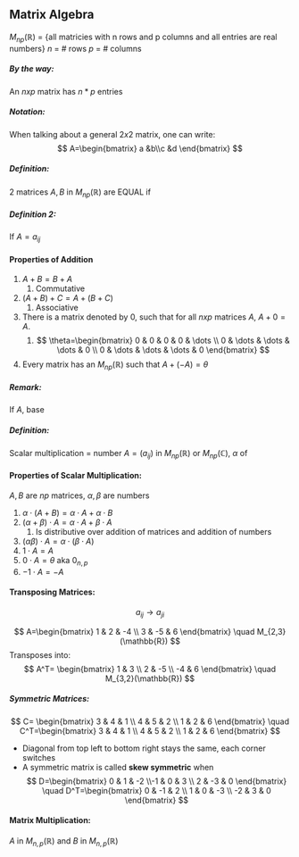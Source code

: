 ## Matrix Algebra
$M_{np}$($\mathbb{R}$) = $\{\text{all matricies with n rows and p columns and all entries are real numbers} \}$
$n$ = # rows
$p$ = # columns
##### By the way:
An $nxp$ matrix has $n*p$ entries
##### Notation:
When talking about a general $2x 2$ matrix, one can write:
$$
A=\begin{bmatrix}
a &b\\c &d
\end{bmatrix}
$$
##### Definition:
2 matrices $A,B$ in $M_{np}(\mathbb{R})$ are EQUAL if 

##### Definition 2:
If $A=a_{ij}$

#### Properties of Addition
1) $A+B=B+A$
	1) Commutative
2) $(A+B)+C=A+(B+C)$
	1) Associative
3) There is a matrix denoted by 0, such that for all $nxp$ matrices $A$, $A+0=A$. 
	1) $$
\theta=\begin{bmatrix}
0 & 0 & 0 & 0 & \dots \\
0 & \dots & \dots & \dots & 0 \\
0 & \dots & \dots & \dots & 0
\end{bmatrix}
$$
4) Every matrix has an $M_{np}(\mathbb{R})$ such that $A+(-A)=\theta$

##### Remark:
If $A$, base

##### Definition:
Scalar multiplication = number
$A= (a_{ij})$
in $M_{np}(\mathbb{R})$ or $M_{np}(\mathbb{C}),$ $\alpha$ of

#### Properties of Scalar Multiplication:
$A, B$ are $np$ matrices, $\alpha, \beta$ are numbers
1) $\alpha \cdot(A+B)=\alpha \cdot A+\alpha \cdot B$
2) $(\alpha+\beta)\cdot A=\alpha \cdot A+\beta\cdot A$
	1) Is distributive over addition of matrices and addition of numbers
3) $(\alpha \beta) \cdot A=\alpha \cdot(\beta \cdot A)$
4) $1\cdot A=A$
5) $0\cdot A=\theta$ aka $0_{n,p}$
6) $-1\cdot A=-A$

#### Transposing Matrices:
$$
a_{ij} \to a_{ji}
$$

$$
A=\begin{bmatrix}
1 & 2 & -4 \\
3 & -5 & 6
\end{bmatrix} \quad M_{2,3}(\mathbb{R})
$$
Transposes into:
$$
A^T=
\begin{bmatrix}
1 & 3 \\
2 & -5 \\
-4 & 6
\end{bmatrix} \quad M_{3,2}(\mathbb{R})
$$
##### Symmetric Matrices:
$$
C=
\begin{bmatrix}
3 & 4 & 1 \\
4 & 5 & 2 \\
1 & 2 & 6
\end{bmatrix}
\quad C^T=\begin{bmatrix}
3 & 4 & 1 \\
4 & 5 & 2 \\
1 & 2 & 6
\end{bmatrix}
$$
- Diagonal from top left to bottom right stays the same, each corner switches
- A symmetric matrix is called **skew symmetric** when
$$
D=\begin{bmatrix}
0 & 1 & -2 \\-1 & 0 & 3 \\
2 & -3 & 0
\end{bmatrix} \quad D^T=\begin{bmatrix}
0 & -1 & 2 \\
1 & 0 & -3 \\
-2 & 3 & 0
\end{bmatrix}
$$
#### Matrix Multiplication:
$A$ in $M_{n,p}(\mathbb{R)}$ and $B$ in $M_{n,p}(\mathbb{R)}$ 

